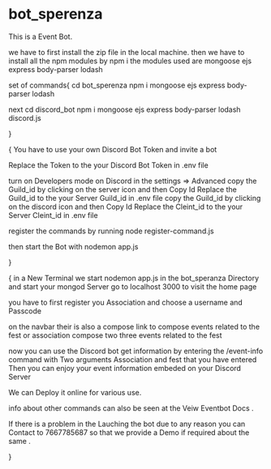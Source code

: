 # bot_sperenza
This is a Event Bot.


we have to first install the zip file in the local machine.
then we have to install all the npm modules by npm i 
the modules used are mongoose ejs express body-parser lodash 


set of commands{
cd bot_sperenza
npm i mongoose ejs express body-parser lodash

next
cd discord_bot
npm i mongoose ejs express body-parser lodash discord.js

}

{
You have to use your own Discord Bot Token and invite a bot 

Replace the Token to the your Discord Bot Token in .env file

turn on Developers mode on Discord in the settings => Advanced
copy the Guild_id by clicking on the server icon and then Copy Id
Replace the Guild_id to the your Server Guild_id in .env file
copy the Guild_id by clicking on the discord icon and then Copy Id
Replace the Cleint_id to the your Server Cleint_id in .env file

register the commands by running
node register-command.js

then start the Bot with nodemon app.js


}


{
in a New Terminal we start nodemon app.js in the bot_speranza Directory 
and start your mongod Server
go to localhost 3000 to visit the home page

you have to first register you Association and choose a username and Passcode

on the navbar their is also a compose link to compose events related to the fest or association
compose two three events related to the fest 

now you can use the Discord bot get information by entering the /event-info command with Two arguments Association and fest that you have entered Then you can enjoy your event information embeded on your Discord Server

We  can Deploy it online for various use.

info about other commands can also be seen at the Veiw Eventbot Docs .


If there is a problem in the Lauching the bot due to any reason you can Contact to 7667785687 so that we provide a Demo if required about the same .


}
